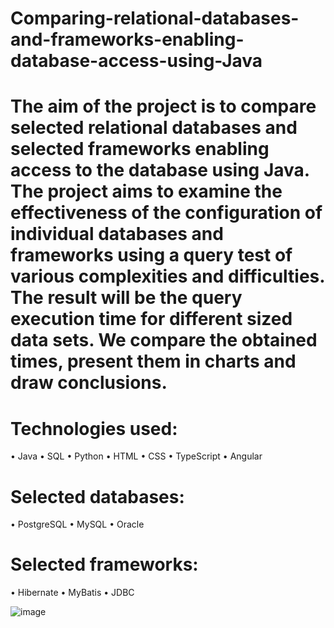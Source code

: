 # Comparing-relational-databases-and-frameworks-enabling-database-access-using-Java

# The aim of the project is to compare selected relational databases and selected frameworks enabling access to the database using Java. The project aims to examine the effectiveness of the configuration of individual databases and frameworks using a query test of various complexities and difficulties. The result will be the query execution time for different sized data sets. We compare the obtained times, present them in charts and draw conclusions.

# Technologies used:
• Java
• SQL
• Python
• HTML
• CSS
• TypeScript
• Angular

# Selected databases:
• PostgreSQL
• MySQL
• Oracle

# Selected frameworks:
• Hibernate
• MyBatis
• JDBC

![image](https://github.com/sulong99/Comparing-relational-databases-and-frameworks-enabling-database-access-using-Java/assets/48753446/0e1b61cd-279f-478c-9414-8f1b44836c1b)


